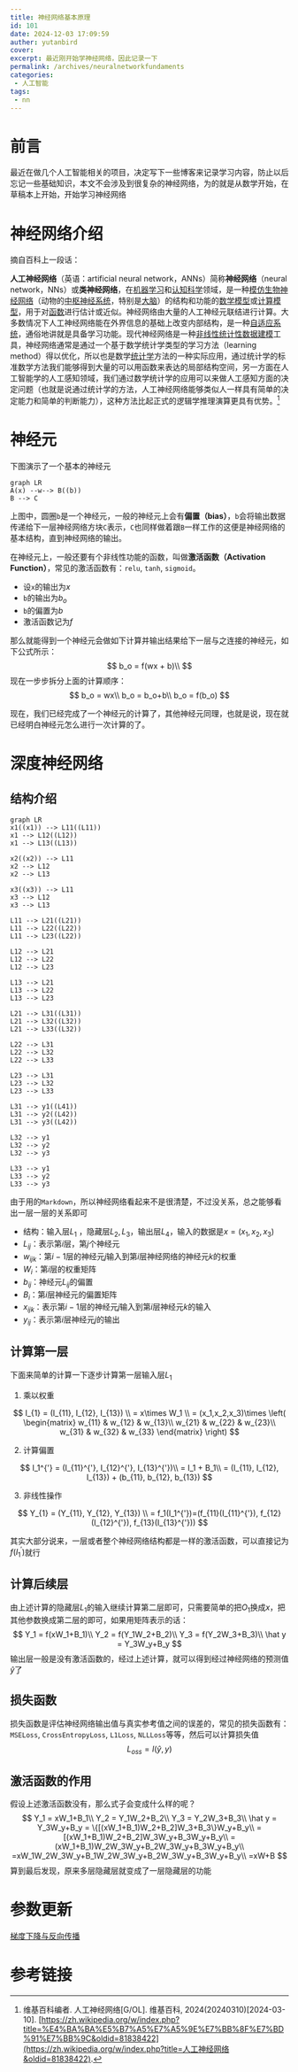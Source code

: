 ```yaml
---
title: 神经网络基本原理
id: 101
date: 2024-12-03 17:09:59
auther: yutanbird
cover: 
excerpt: 最近刚开始学神经网络，因此记录一下
permalink: /archives/neuralnetworkfundaments
categories:
 - 人工智能
tags: 
 - nn
---
```


# 前言

最近在做几个人工智能相关的项目，决定写下一些博客来记录学习内容，防止以后忘记一些基础知识，本文不会涉及到很复杂的神经网络，为的就是从数学开始，在草稿本上开始，开始学习神经网络

# 神经网络介绍

摘自百科上一段话：

**人工神经网络**（英语：artificial neural network，ANNs）简称**神经网络**（neural network，NNs）或**类神经网络**，在[机器学习](https://zh.wikipedia.org/wiki/机器学习)和[认知科学](https://zh.wikipedia.org/wiki/认知科学)领域，是一种[模仿](https://zh.wikipedia.org/wiki/仿生學)[生物神经网络](https://zh.wikipedia.org/wiki/生物神经网络)（动物的[中枢神经系统](https://zh.wikipedia.org/wiki/中樞神經系統)，特别是[大脑](https://zh.wikipedia.org/wiki/大脑)）的结构和功能的[数学模型](https://zh.wikipedia.org/wiki/数学模型)或[计算模型](https://zh.wikipedia.org/wiki/计算模型)，用于对[函数](https://zh.wikipedia.org/wiki/函数)进行估计或近似。神经网络由大量的人工神经元联结进行计算。大多数情况下人工神经网络能在外界信息的基础上改变内部结构，是一种[自适应系统](https://zh.wikipedia.org/w/index.php?title=自适应系统&action=edit&redlink=1)，通俗地讲就是具备学习功能。现代神经网络是一种[非线性](https://zh.wikipedia.org/wiki/非线性)[统计性数据建模](https://zh.wikipedia.org/w/index.php?title=统计性数据建模&action=edit&redlink=1)工具，神经网络通常是通过一个基于数学统计学类型的学习方法（learning method）得以优化，所以也是数学[统计学](https://zh.wikipedia.org/wiki/统计学)方法的一种实际应用，通过统计学的标准数学方法我们能够得到大量的可以用函数来表达的局部结构空间，另一方面在人工智能学的人工感知领域，我们通过数学统计学的应用可以来做人工感知方面的决定问题（也就是说通过统计学的方法，人工神经网络能够类似人一样具有简单的决定能力和简单的判断能力），这种方法比起正式的逻辑学推理演算更具有优势。[^1]

# 神经元

下图演示了一个基本的神经元

```mermaid
graph LR
A(x) --w--> B((b))
B --> C
```

上图中，圆圈`b`是一个神经元，一般的神经元上会有**偏置（bias）**，`b`会将输出数据传递给下一层神经网络方块`C`表示，`C`也同样做着跟`B`一样工作的这便是神经网络的基本结构，直到神经网络的输出。

在神经元上，一般还要有个非线性功能的函数，叫做**激活函数（Activation Function）**，常见的激活函数有：`relu`, `tanh`, `sigmoid`。

-   设`x`的输出为$x$
-   `b`的输出为$b_o$
-   `b`的偏置为$b$
-   激活函数记为$f$

那么就能得到一个神经元会做如下计算并输出结果给下一层与之连接的神经元，如下公式所示：
$$
b_o = f(wx + b)\\
$$
现在一步步拆分上面的计算顺序：
$$
b_o = wx\\
b_o = b_o+b\\
b_o = f(b_o)
$$


现在，我们已经完成了一个神经元的计算了，其他神经元同理，也就是说，现在就已经明白神经元怎么进行一次计算的了。

# 深度神经网络

## 结构介绍

```mermaid
graph LR
x1((x1)) --> L11((L11))
x1 --> L12((L12))
x1 --> L13((L13))

x2((x2)) --> L11
x2 --> L12
x2 --> L13

x3((x3)) --> L11
x3 --> L12
x3 --> L13

L11 --> L21((L21))
L11 --> L22((L22))
L11 --> L23((L22))

L12 --> L21
L12 --> L22
L12 --> L23

L13 --> L21
L13 --> L22
L13 --> L23

L21 --> L31((L31))
L21 --> L32((L32))
L21 --> L33((L32))

L22 --> L31
L22 --> L32
L22 --> L33

L23 --> L31
L23 --> L32
L23 --> L33

L31 --> y1((L41))
L31 --> y2((L42))
L31 --> y3((L42))

L32 --> y1
L32 --> y2
L32 --> y3

L33 --> y1
L33 --> y2
L33 --> y3
```



由于用的`Markdown`，所以神经网络看起来不是很清楚，不过没关系，总之能够看出一层一层的关系即可

-   结构：输入层$L_1$ ，隐藏层$L_2,L_3$，输出层$L_4$，输入的数据是$x=(x_1,x_2,x_3)$
-   $L_{ij}$：表示第$i$层，第$j$个神经元
-   $w_{ijk}$：第$i-1$层的神经元$j$输入到第$i$层神经网络的神经元$k$​​的权重
-   $W_i$：第$i$层的权重矩阵
-   $b_{ij}$：神经元$L_{ij}$的偏置
-   $B_i$：第$i$层神经元的偏置矩阵
-   $x_{ijk}$：表示第$i-1$层的神经元$j$输入到第$i$层神经元$k$的输入
-   $y_{ij}$：表示第$i$层神经元$j$的输出

## 计算第一层

下面来简单的计算一下逐步计算第一层输入层$L_1$

1.   乘以权重

$$
I_{1} = (I_{11}, I_{12}, I_{13}) \\
= x\times W_1 \\
= (x_1,x_2,x_3)\times \left( \begin{matrix}
w_{11} & w_{12} & w_{13}\\
w_{21} & w_{22} & w_{23}\\
w_{31} & w_{32} & w_{33}
\end{matrix} \right)
$$

2.   计算偏置

$$
I_1^{'} = (I_{11}^{'}, I_{12}^{'}, I_{13}^{'})\\
= I_1 + B_1\\
= (I_{11}, I_{12}, I_{13}) + (b_{11}, b_{12}, b_{13})
$$

3.   非线性操作

$$
Y_{1} = (Y_{11}, Y_{12}, Y_{13}) \\
= f_1(I_1^{'})=(f_{11}(I_{11}^{'}), f_{12}(I_{12}^{'}), f_{13}(I_{13}^{'}))
$$

其实大部分说来，一层或者整个神经网络结构都是一样的激活函数，可以直接记为$f(I_1^{'})$就行

## 计算后续层

由上述计算的隐藏层$L_1$的输入继续计算第二层即可，只需要简单的把$O_1$换成$x$，把其他参数换成第二层的即可，如果用矩阵表示的话：
$$
Y_1 = f(xW_1+B_1)\\
Y_2 = f(Y_1W_2+B_2)\\
Y_3 = f(Y_2W_3+B_3)\\
\hat y = Y_3W_y+B_y
$$
输出层一般是没有激活函数的，经过上述计算，就可以得到经过神经网络的预测值$\hat y$了

## 损失函数

损失函数是评估神经网络输出值与真实参考值之间的误差的，常见的损失函数有：`MSELoss`, `CrossEntropyLoss`, `L1Loss`, `NLLLoss`等等，然后可以计算损失值
$$
L_{oss}=l(\hat{y}, y)
$$

## 激活函数的作用

假设上述激活函数没有，那么式子会变成什么样的呢？
$$
Y_1 = xW_1+B_1\\
Y_2 = Y_1W_2+B_2\\
Y_3 = Y_2W_3+B_3\\
\hat y = Y_3W_y+B_y = \{[(xW_1+B_1)W_2+B_2]W_3+B_3\}W_y+B_y\\
= [(xW_1+B_1)W_2+B_2]W_3W_y+B_3W_y+B_y\\
=(xW_1+B_1)W_2W_3W_y+B_2W_3W_y+B_3W_y+B_y\\
=xW_1W_2W_3W_y+B_1W_2W_3W_y+B_2W_3W_y+B_3W_y+B_y\\
=xW+B
$$
算到最后发现，原来多层隐藏层就变成了一层隐藏层的功能

# 参数更新

[梯度下降与反向传播](https://lmzyoyo.top/archives/gtandbp)

# 参考链接

[^1]: 维基百科编者. 人工神经网络[G/OL]. 维基百科, 2024(20240310)[2024-03-10]. [https://zh.wikipedia.org/w/index.php?title=%E4%BA%BA%E5%B7%A5%E7%A5%9E%E7%BB%8F%E7%BD%91%E7%BB%9C&oldid=81838422](https://zh.wikipedia.org/w/index.php?title=人工神经网络&oldid=81838422).